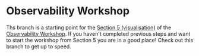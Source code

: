 # Observability Workshop

Ths branch is a starting point for the [Section 5 (visualisation)](https://observability-lab-cse.github.io/observability-lab-workshop/05-visualization/) of the [Observability Workshop](https://observability-lab-cse.github.io/observability-lab-workshop/). If you haven't completed previous steps and want to start the workshop from Section 5 you are in a good place! Check out this branch to get up to speed.
